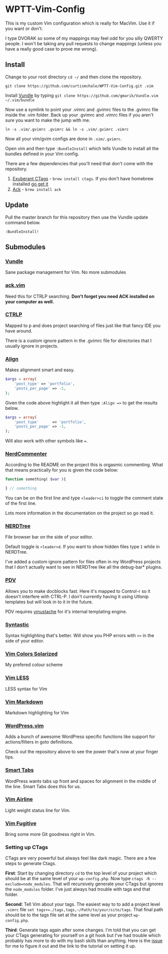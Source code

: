 # WPTT-Vim-Config

This is my custom Vim configuration which is really for MacVim. Use it if you want or don't.

I type DVORAK so some of my mappings may feel odd for you silly QWERTY people. I won't be taking any pull requests to change mappings (unless you have a really good case to prove me wrong).

## Install

Change to your root directory `cd ~/` and then clone the repository.

`git clone https://github.com/curtismchale/WPTT-Vim-Config.git .vim`

Install [Vundle](https://github.com/gmarik/Vundle.vim) by typing `git clone https://github.com/gmarik/Vundle.vim ~/.vim/bundle`

Now use a symlink to point your .vimrc and .gvimrc files to the .gvimrc file inside the .vim folder. Back up your .gvimrc and .vimrc files if you aren't sure you want to make the jump with me.

`ln -s .vim/.gvimrc .gvimrc && ln -s .vim/.gvimrc .vimrc`

Now all your vim/gvim configs are done in `.vim/.gvimrc`.

Open vim and then type `:BundleInstall` which tells Vundle to install all the bundles defined in your Vim config.

There are a few dependencies that you'll need that don't come with the repository.

1. [Exuberant CTags](http://ctags.sourceforge.net/) - `brew install ctags`. If you don't have homebrew installed [go get it](http://brew.sh/)
2. [Ack](http://beyondgrep.com/) - `brew install ack`

## Update

Pull the master branch for this repository then use the Vundle update command below.

`:BundleInstall!`

## Submodules

### [Vundle](https://github.com/gmarik/Vundle.vim)

Sane package management for Vim. No more submodules


### [ack.vim](https://github.com/mileszs/ack.vim)

Need this for CTRLP searching. **Don't forget you need ACK installed on your computer as well.**

### [CTRLP](https://github.com/kien/ctrlp.vim)

Mapped to <leader>p and does project searching of files just like that fancy IDE you have around.

There is a custom ignore pattern in the .gvimrc file for directories that I usually ignore in projects.

### [Align](https://github.com/tsaleh/vim-align)

Makes alignment smart and easy.

```php
$args = array(
	'post_type' => 'portfolio',
	'posts_per_page' => -1,
);
```

Given the code above highlight it all then type `:Align =>` to get the results below.

```php
$args = array(
	'post_type'      => 'portfolio',
	'posts_per_page' => -1,
);
```

Will also work with other symbols like `=`.

### [NerdCommenter](https://github.com/scrooloose/nerdcommenter)

According to the README on the project this is orgasmic commenting. What that means practically for you is given the code below:

```php
function something( $var ){

} // something
```

You can be on the first line and type `<leader>ci` to toggle the comment state of the first line.

Lots more information in the documentation on the project so go read it.

### [NERDTree](https://github.com/scrooloose/nerdtree)

File browser bar on the side of your editor.

Default toggle is `<leader>d`. If you want to show hidden files type `I` while in NERDTree.

I've added a custom ignore pattern for files often in my WordPress projects that I don't actually want to see in NERDTree like all the debug-bar* plugins.

### [PDV](https://github.com/tobyS/pdv)

Allows you to make docblocks fast. Here it's mapped to Control-r so it doesn't interfere with CTRL-P. I don't currently having it using Utlsnip templates but will look in to it in the future.

PDV requires [vmustache](https://github.com/tobyS/vmustache) for it's internal templating engine.


### [Syntastic](https://github.com/scrooloose/syntastic)

Syntax highlighting that's better. Will show you PHP errors with `>>` in the side of your editor.

### [Vim Colors Solarized](https://github.com/altercation/vim-colors-solarized)

My prefered colour scheme

### [Vim LESS](https://github.com/groenewege/vim-less)

LESS syntax for Vim

### [Vim Markdown](https://github.com/plasticboy/vim-markdown)

Markdown highlighting for Vim

### [WordPress.vim](https://github.com/dsawardekar/wordpress.vim)

Adds a bunch of awesome WordPress specific functions like support for actions/filters in goto definitions.

Check out the repository above to see the power that's now at your finger tips.

### [Smart Tabs](https://github.com/vim-scripts/Smart-Tabs)

WordPress wants tabs up front and spaces for alignment in the middle of the line. Smart Tabs does this for us.

### [Vim Airline](https://github.com/bling/vim-airline)

Light weight status line for Vim.

### [Vim Fugitive](https://github.com/tpope/vim-fugitive)

Bring some more Git goodness right in Vim.

### Setting up CTags

CTags are very powerful but always feel like dark magic. There are a few steps to generate Ctags.

**First**: Start by changing directory `cd` to the top level of your project which should be at the same level of your `wp-config.php`. Now type `ctags -R --exclude=node_modules`. That will recursively generate your CTags but ignores the `node_modules` folder. I've just always had trouble with tags and that folder.

**Second**: Tell Vim about your tags. The easiest way to to add a project level `.vimrc` file `set tags+=./tags,tags,~/Path/to/your/site/tags`. That final path should be to the tags file set at the same level as your project `wp-config.php`.

**Third**: Generate tags again after some changes. I'm told that you can get your CTags generating for yourself on a git hook but I've had trouble which probably has more to do with my bash skills than anything. Here is the [issue](https://github.com/curtismchale/WPTT-Vim-Config/issues/5) for me to figure it out and the link to the tutorial on setting it up.
